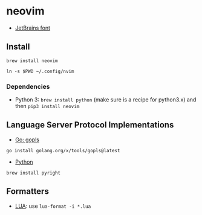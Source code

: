 # neovim

* [JetBrains font](https://github.com/ryanoasis/nerd-fonts/releases/download/v3.1.1/JetBrainsMono.zip)

## Install

```
brew install neovim

ln -s $PWD ~/.config/nvim
```

### Dependencies

* Python 3: `brew install python` (make sure is a recipe for python3.x) and then `pip3 install neovim`

## Language Server Protocol Implementations

* [Go: gopls](https://github.com/golang/tools/tree/master/gopls)
```
go install golang.org/x/tools/gopls@latest
```

* [Python](https://github.com/microsoft/pyright)

```
brew install pyright
```

## Formatters

* [LUA](https://github.com/Koihik/LuaFormatter): use `lua-format -i *.lua`
